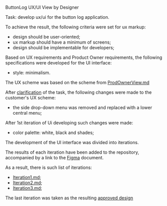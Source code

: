 ButtonLog UX/UI View by Designer

Task: develop ux/ui for the button log application.

To achieve the result, the following criteria were set for ux markup:
- design should be user-oriented;
- ux markup should have a minimum of screens;
- design should be implementable for developers;

Based on UX requirements and Product Owner requirements, the following specifications were developed for the UI interface:
- style: minimalism.

The UX scheme was based on the scheme from [ProdOwnerView.md](./Specification/Design/ProdOwnerView/ProdOwnerView.md)

After [clarification](./Specification/Design/DesignerView/Iteration1.md) of the task, the following changes were made to the customer's UX scheme:
- the side drop-down menu was removed and replaced with a lower central menu;

After 1st iteration of Ui developing such changes were made:
- color palette: white, black and shades;

The development of the UI interface was divided into iterations.

The results of each iteration have been added to the repository, accompanied by a link to the [Figma](https://www.figma.com/) document.

As a result, there is such list of iterations:

- [Iteration1.md](./Specification/Design/DesignerView/Iteration1.md);
- [Iteration2.md](./Specification/Design/DesignerView/Iteration2.md);
- [Iteration3.md](./Specification/Design/DesignerView/Iteration3.md);

The last iteration was taken as the resulting [approved design](./Specification/Design/ApprovedDesign/ApprovedDesign.md)
